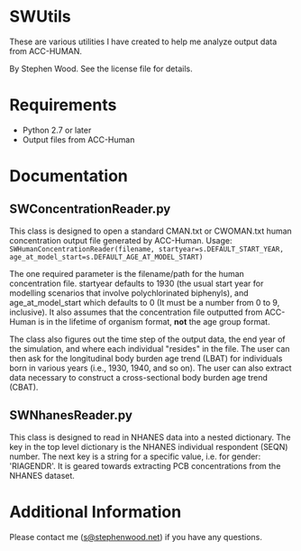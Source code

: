 # SWUtils

These are various utilities I have created to help me analyze output data from ACC-HUMAN.

By Stephen Wood. See the license file for details.

# Requirements

- Python 2.7 or later
- Output files from ACC-Human

# Documentation

## SWConcentrationReader.py

This class is designed to open a standard CMAN.txt or CWOMAN.txt human concentration output file generated by ACC-Human.
Usage:
`SWHumanConcentrationReader(filename, startyear=s.DEFAULT_START_YEAR, age_at_model_start=s.DEFAULT_AGE_AT_MODEL_START)`

The one required parameter is the filename/path for the human concentration file. startyear defaults to 1930 (the usual start year for modelling scenarios that involve polychlorinated biphenyls), and age_at_model_start which defaults to 0 (It must be a number from 0 to 9, inclusive). It also assumes that the concentration file outputted from ACC-Human is in the lifetime of organism format, **not** the age group format.

The class also figures out the time step of the output data, the end year of the simulation, and where each individual "resides" in the file. The user can then ask for the longitudinal body burden age trend (LBAT) for individuals born in various years (i.e., 1930, 1940, and so on). The user can also extract data necessary to construct a cross-sectional body burden age trend (CBAT).

## SWNhanesReader.py

This class is designed to read in NHANES data into a nested dictionary. The key in the top level dictionary is the NHANES individual respondent (SEQN) number. The next key is a string for a specific value, i.e. for gender: 'RIAGENDR'. It is geared towards extracting PCB concentrations from the NHANES dataset.

# Additional Information

Please contact me (s@stephenwood.net) if you have any questions.